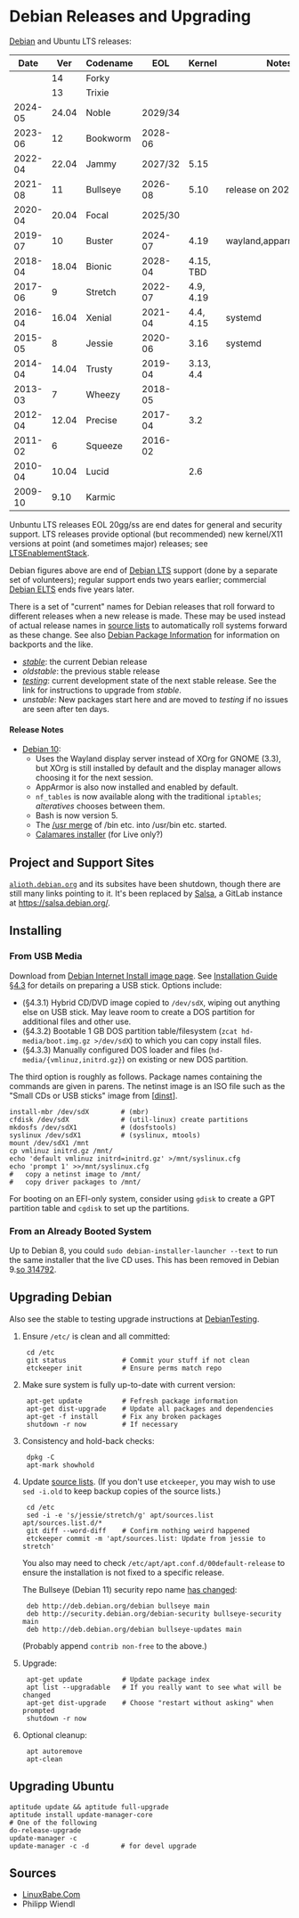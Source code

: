 Debian Releases and Upgrading
=============================

[Debian][debrel] and Ubuntu LTS releases:

| Date    | Ver   | Codename | EOL      | Kernel    | Notes
| --------|-------|----------|----------|-----------|---------------
|         | 14    | Forky    |          |           |
|         | 13    | Trixie   |          |           |
| 2024-05 | 24.04 | Noble    | 2029/34  |           |
| 2023-06 | 12    | Bookworm | 2028-06  |           |
| 2022-04 | 22.04 | Jammy    | 2027/32  | 5.15      |
| 2021-08 | 11    | Bullseye | 2026-08  | 5.10      | release on 2021-08-14
| 2020-04 | 20.04 | Focal    | 2025/30  |           |
| 2019-07 | 10    | Buster   | 2024-07  | 4.19      | wayland,apparmor,bash5
| 2018-04 | 18.04 | Bionic   | 2028-04  | 4.15, TBD |
| 2017-06 | 9     | Stretch  | 2022-07  | 4.9, 4.19 |
| 2016-04 | 16.04 | Xenial   | 2021-04  | 4.4, 4.15 | systemd
| 2015-05 | 8     | Jessie   | 2020-06  | 3.16      | systemd
| 2014-04 | 14.04 | Trusty   | 2019-04  | 3.13, 4.4 |
| 2013-03 | 7     | Wheezy   | 2018-05  |           |
| 2012-04 | 12.04 | Precise  | 2017-04  | 3.2       |
| 2011-02 | 6     | Squeeze  | 2016-02  |           |
| 2010-04 | 10.04 | Lucid    |          | 2.6       |
| 2009-10 |  9.10 | Karmic   |          |           |

Unbuntu LTS releases EOL 20gg/ss are end dates for general and security
support. LTS releases provide optional (but recommended) new kernel/X11
versions at point (and sometimes major) releases; see [LTSEnablementStack].

Debian figures above are end of [Debian LTS] support (done by a separate
set of volunteers); regular support ends two years earlier; commercial
[Debian ELTS] ends five years later.

There is a set of "current" names for Debian releases that roll forward to
different releases when a new release is made. These may be used instead of
actual release names in [source lists][debsources] to automatically roll
systems forward as these change. See also [Debian Package Information](
package/debian.md) for information on backports and the like.
- [_stable_][debstable]: the current Debian release
- _oldstable_: the previous stable release
- [_testing_][debtest]: current development state of the next stable
  release. See the link for instructions to upgrade from _stable_.
- _unstable_: New packages start here and are moved to _testing_ if no
  issues are seen after ten days.

#### Release Notes

* [Debian 10][deb10]:
  - Uses the Wayland display server instead of XOrg for GNOME (3.3), but
    XOrg is still installed by default and the display manager allows
    choosing it for the next session.
  - AppArmor is also now installed and enabled by default.
  - `nf_tables` is now available along with the traditional `iptables`;
    _alteratives_ chooses between them.
  - Bash is now version 5.
  - The [/usr merge][usr-merge] of /bin etc. into /usr/bin etc. started.
  - [Calamares installer][calamares] (for Live only?)


Project and Support Sites
-------------------------

[`alioth.debian.org`] and its subsites have been shutdown, though
there are still many links pointing to it. It's been replaced by
[Salsa], a GitLab instance at <https://salsa.debian.org/>.


Installing
----------

### From USB Media

Download from [Debian Internet Install image page][dinst]. See
[Installation Guide §4.3][dig-4.3] for details on preparing a USB
stick. Options include:

- (§4.3.1) Hybrid CD/DVD image copied to `/dev/sdX`, wiping out
  anything else on USB stick. May leave room to create a DOS partition
  for additional files and other use.
- (§4.3.2) Bootable 1 GB DOS partition table/filesystem (`zcat
  hd-media/boot.img.gz >/dev/sdX`) to which you can copy install
  files.
- (§4.3.3) Manually configured DOS loader and files
  (`hd-media/{vmlinuz,initrd.gz}`) on existing or new DOS partition.

The third option is roughly as follows. Package names containing the
commands are given in parens. The netinst image is an ISO file such as
the "Small CDs or USB sticks" image from [[dinst]].

    install-mbr /dev/sdX        # (mbr)
    cfdisk /dev/sdX             # (util-linux) create partitions
    mkdosfs /dev/sdX1           # (dosfstools)
    syslinux /dev/sdX1          # (syslinux, mtools)
    mount /dev/sdX1 /mnt
    cp vmlinuz initrd.gz /mnt/
    echo 'default vmlinuz initrd=initrd.gz' >/mnt/syslinux.cfg
    echo 'prompt 1' >>/mnt/syslinux.cfg
    #   copy a netinst image to /mnt/
    #   copy driver packages to /mnt/

For booting on an EFI-only system, consider using `gdisk` to create a
GPT partition table and `cgdisk` to set up the partitions.

### From an Already Booted System

Up to Debian 8, you could `sudo debian-installer-launcher --text` to
run the same installer that the live CD uses. This has been removed
in Debian 9.[so 314792][bug 844611].


Upgrading Debian
----------------

Also see the stable to testing upgrade instructions at
[DebianTesting][debtest].

1. Ensure `/etc/` is clean and all committed:

        cd /etc
        git status              # Commit your stuff if not clean
        etckeeper init          # Ensure perms match repo

2. Make sure system is fully up-to-date with current version:

        apt-get update          # Fefresh package information
        apt-get dist-upgrade    # Update all packages and dependencies
        apt-get -f install      # Fix any broken packages
        shutdown -r now         # If necessary

3. Consistency and hold-back checks:

        dpkg -C
        apt-mark showhold

4. Update [source lists][debsources]. (If you don't use `etckeeper`, you may
   wish to use ` sed -i.old` to keep backup copies of the source lists.)

        cd /etc
        sed -i -e 's/jessie/stretch/g' apt/sources.list apt/sources.list.d/*
        git diff --word-diff    # Confirm nothing weird happened
        etckeeper commit -m 'apt/sources.list: Update from jessie to stretch'

    You also may need to check `/etc/apt/apt.conf.d/00default-release` to
    ensure the installation is not fixed to a specific release.

    The Bullseye (Debian 11) security repo name [has changed][deb-bullseye-faq]:

        deb http://deb.debian.org/debian bullseye main
        deb http://security.debian.org/debian-security bullseye-security main
        deb http://deb.debian.org/debian bullseye-updates main

    (Probably append `contrib non-free` to the above.)

5. Upgrade:

        apt-get update          # Update package index
        apt list --upgradable   # If you really want to see what will be changed
        apt-get dist-upgrade    # Choose "restart without asking" when prompted
        shutdown -r now

6. Optional cleanup:

        apt autoremove
        apt-clean


Upgrading Ubuntu
----------------

    aptitude update && aptitude full-upgrade
    aptitude install update-manager-core
    # One of the following
    do-release-upgrade
    update-manager -c
    update-manager -c -d        # for devel upgrade


Sources
-------

* [LinuxBabe.Com](
https://www.linuxbabe.com/debian/upgrade-debian-8-jessie-to-debian-9-stretch)
* Philipp Wiendl



<!-------------------------------------------------------------------->
[Debian ELTS]: https://wiki.debian.org/LTS/Extended
[Debian LTS]: https://wiki.debian.org/LTS
[LTSEnablementStack]: https://wiki.ubuntu.com/Kernel/LTSEnablementStack
[Salsa]: https://wiki.debian.org/Salsa
[`alioth.debian.org`]: https://wiki.debian.org/Alioth/FAQ
[bug 844611]: https://bugs.debian.org/cgi-bin/bugreport.cgi?bug=844611
[calamares]: https://calamares.io/about/
[deb-bullseye-faq]: https://wiki.debian.org/DebianBullseye#FAQ
[deb10]: https://www.debian.org/News/2019/20190706
[debrel]: https://wiki.debian.org/DebianReleases
[debsources]: https://wiki.debian.org/SourcesList
[debstable]: https://wiki.debian.org/DebianStable
[debtest]: https://wiki.debian.org/DebianTesting
[dig-4.3]: https://www.debian.org/releases/stable/amd64/ch04s03.en.html
[dinst]: https://www.debian.org/distrib/netinst
[so 314792]: https://unix.stackexchange.com/questions/314792/
[usr-merge]: https://www.freedesktop.org/wiki/Software/systemd/TheCaseForTheUsrMerge/
